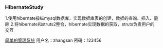 ### HibernateStudy
1.使用hibernate操纵mysql数据库，实现数据库表的创建，数据的查询、插入、删除
2.将hibernate和struts2整合，hibernate实现数据的获取，struts负责用户的交互

[简单的管理系统](http://47.106.199.67:8080/imoocHibernate2/users/Users_login.jsp)
用户名：zhangsan   密码：123456 
